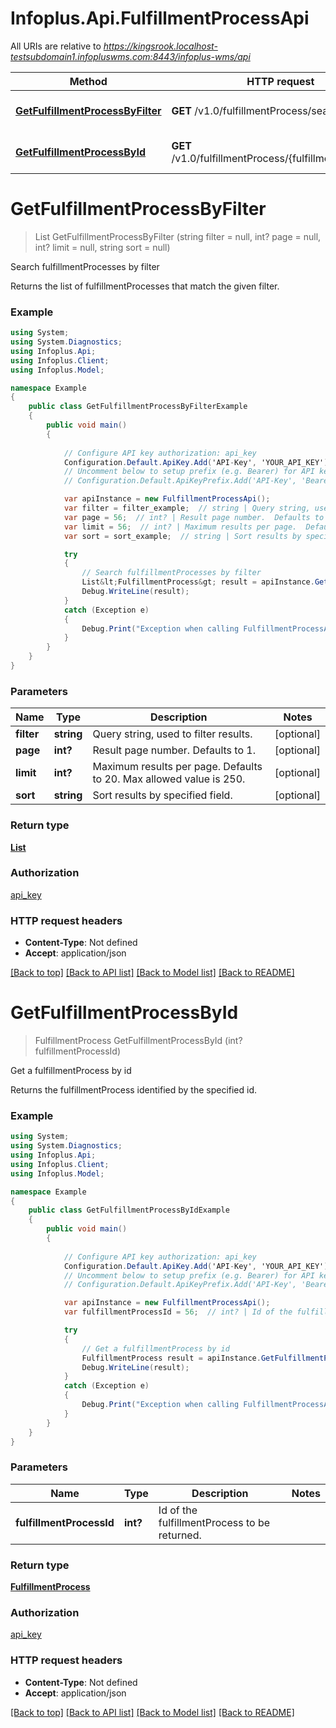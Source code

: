 # Infoplus.Api.FulfillmentProcessApi

All URIs are relative to *https://kingsrook.localhost-testsubdomain1.infopluswms.com:8443/infoplus-wms/api*

Method | HTTP request | Description
------------- | ------------- | -------------
[**GetFulfillmentProcessByFilter**](FulfillmentProcessApi.md#getfulfillmentprocessbyfilter) | **GET** /v1.0/fulfillmentProcess/search | Search fulfillmentProcesses by filter
[**GetFulfillmentProcessById**](FulfillmentProcessApi.md#getfulfillmentprocessbyid) | **GET** /v1.0/fulfillmentProcess/{fulfillmentProcessId} | Get a fulfillmentProcess by id


# **GetFulfillmentProcessByFilter**
> List<FulfillmentProcess> GetFulfillmentProcessByFilter (string filter = null, int? page = null, int? limit = null, string sort = null)

Search fulfillmentProcesses by filter

Returns the list of fulfillmentProcesses that match the given filter.

### Example
```csharp
using System;
using System.Diagnostics;
using Infoplus.Api;
using Infoplus.Client;
using Infoplus.Model;

namespace Example
{
    public class GetFulfillmentProcessByFilterExample
    {
        public void main()
        {
            
            // Configure API key authorization: api_key
            Configuration.Default.ApiKey.Add('API-Key', 'YOUR_API_KEY');
            // Uncomment below to setup prefix (e.g. Bearer) for API key, if needed
            // Configuration.Default.ApiKeyPrefix.Add('API-Key', 'Bearer');

            var apiInstance = new FulfillmentProcessApi();
            var filter = filter_example;  // string | Query string, used to filter results. (optional) 
            var page = 56;  // int? | Result page number.  Defaults to 1. (optional) 
            var limit = 56;  // int? | Maximum results per page.  Defaults to 20.  Max allowed value is 250. (optional) 
            var sort = sort_example;  // string | Sort results by specified field. (optional) 

            try
            {
                // Search fulfillmentProcesses by filter
                List&lt;FulfillmentProcess&gt; result = apiInstance.GetFulfillmentProcessByFilter(filter, page, limit, sort);
                Debug.WriteLine(result);
            }
            catch (Exception e)
            {
                Debug.Print("Exception when calling FulfillmentProcessApi.GetFulfillmentProcessByFilter: " + e.Message );
            }
        }
    }
}
```

### Parameters

Name | Type | Description  | Notes
------------- | ------------- | ------------- | -------------
 **filter** | **string**| Query string, used to filter results. | [optional] 
 **page** | **int?**| Result page number.  Defaults to 1. | [optional] 
 **limit** | **int?**| Maximum results per page.  Defaults to 20.  Max allowed value is 250. | [optional] 
 **sort** | **string**| Sort results by specified field. | [optional] 

### Return type

[**List<FulfillmentProcess>**](FulfillmentProcess.md)

### Authorization

[api_key](../README.md#api_key)

### HTTP request headers

 - **Content-Type**: Not defined
 - **Accept**: application/json

[[Back to top]](#) [[Back to API list]](../README.md#documentation-for-api-endpoints) [[Back to Model list]](../README.md#documentation-for-models) [[Back to README]](../README.md)

# **GetFulfillmentProcessById**
> FulfillmentProcess GetFulfillmentProcessById (int? fulfillmentProcessId)

Get a fulfillmentProcess by id

Returns the fulfillmentProcess identified by the specified id.

### Example
```csharp
using System;
using System.Diagnostics;
using Infoplus.Api;
using Infoplus.Client;
using Infoplus.Model;

namespace Example
{
    public class GetFulfillmentProcessByIdExample
    {
        public void main()
        {
            
            // Configure API key authorization: api_key
            Configuration.Default.ApiKey.Add('API-Key', 'YOUR_API_KEY');
            // Uncomment below to setup prefix (e.g. Bearer) for API key, if needed
            // Configuration.Default.ApiKeyPrefix.Add('API-Key', 'Bearer');

            var apiInstance = new FulfillmentProcessApi();
            var fulfillmentProcessId = 56;  // int? | Id of the fulfillmentProcess to be returned.

            try
            {
                // Get a fulfillmentProcess by id
                FulfillmentProcess result = apiInstance.GetFulfillmentProcessById(fulfillmentProcessId);
                Debug.WriteLine(result);
            }
            catch (Exception e)
            {
                Debug.Print("Exception when calling FulfillmentProcessApi.GetFulfillmentProcessById: " + e.Message );
            }
        }
    }
}
```

### Parameters

Name | Type | Description  | Notes
------------- | ------------- | ------------- | -------------
 **fulfillmentProcessId** | **int?**| Id of the fulfillmentProcess to be returned. | 

### Return type

[**FulfillmentProcess**](FulfillmentProcess.md)

### Authorization

[api_key](../README.md#api_key)

### HTTP request headers

 - **Content-Type**: Not defined
 - **Accept**: application/json

[[Back to top]](#) [[Back to API list]](../README.md#documentation-for-api-endpoints) [[Back to Model list]](../README.md#documentation-for-models) [[Back to README]](../README.md)


